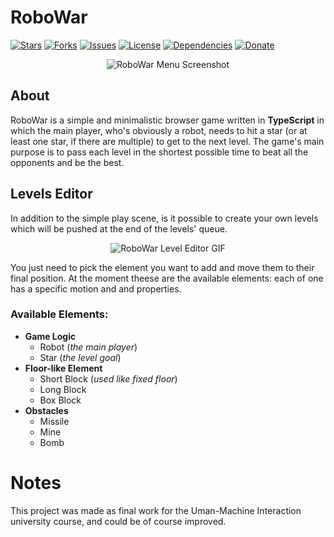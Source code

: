 # RoboWar

[![Stars](https://img.shields.io/github/stars/AzraelSec/RoboWar.svg?style=popout-square)](https://github.com/AzraelSec/RoboWar)
[![Forks](https://img.shields.io/github/forks/AzraelSec/RoboWar.svg?style=popout-square)](https://github.com/AzraelSec/RoboWar)
[![Issues](https://img.shields.io/github/issues/AzraelSec/RoboWar.svg?style=popout-square)](https://github.com/AzraelSec/alexa_ctRoboWarf_time_skill)
[![License](https://img.shields.io/github/license/AzraelSec/RoboWar.svg?style=popout-square)](https://github.com/AzraelSec/RoboWar)
[![Dependencies](https://david-dm.org/AzraelSec/RoboWar.svg)](https://github.com/AzraelSec/RoboWar)
[![Donate](https://img.shields.io/badge/Donate-PayPal-green.svg)](https://paypal.me/azraelsec)


<div align="center">
    <img alt="RoboWar Menu Screenshot" src="http://www.azraelsec.it/img/projects/robowar.png">
</div>

## About
RoboWar is a simple and minimalistic browser game written in **TypeScript** in which the main player, who's obviously a robot, needs to hit a star (or at least one star, if there are multiple) to get to the next level. The game's main purpose is to pass each level in the shortest possible time to beat all the opponents and be the best.

## Levels Editor
In addition to the simple play scene, is it possible to create your own levels which will be pushed at the end of the levels' queue.

<div align="center">
    <img alt="RoboWar Level Editor GIF" src="https://github.com/AzraelSec/RoboWar/Editor.gif">
</div>

You just need to pick the element you want to add and move them to their final position. At the moment theese are the available elements: each of one has a specific motion and and properties.

### Available Elements:

- **Game Logic**
  - Robot (*the main player*)
  - Star (*the level goal*)
- **Floor-like Element**
  - Short Block (*used like fixed floor*)
  - Long Block
  - Box Block
- **Obstacles**
  - Missile
  - Mine
  - Bomb

# Notes
This project was made as final work for the Uman-Machine Interaction university course, and could be of course improved.